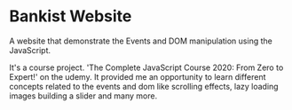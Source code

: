 # Bankist Website

A website that demonstrate the Events and DOM manipulation using the JavaScript.

It's a course project. 'The Complete JavaScript Course 2020: From Zero to Expert!' on the udemy. It provided me an opportunity to learn different concepts related to the events and dom like scrolling effects, lazy loading images building a slider and many more.
